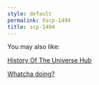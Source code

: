 ```yaml
---
style: default
permalink: Xscp-1494
title: scp-1494
---
```

You may also like:

[History Of The Universe Hub](http://scp-wiki.net/history-of-the-universe-hub)

[Whatcha doing?](http://scp-wiki.net/whatcha-doing)
